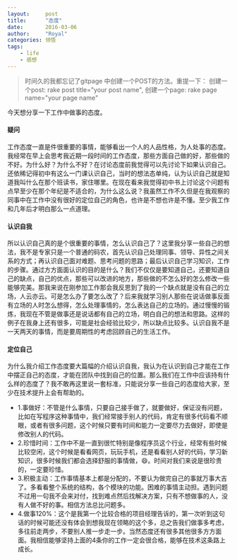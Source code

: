```yaml
---
layout:     post
title:      "态度"
date:       2016-03-06
author:     "Royal"
categories: 领悟
tags:
    - life
    - 感想
---
```


> 时间久的我都忘记了gitpage 中创建一个POST的方法。重提一下：
    创建一个post: rake post title="your post name",
    创建一个page: rake page name="your page name"

今天想分享一下工作中做事的态度。

#### 疑问
工作态度一直是件很重要的事情，能够看出一个人的人品性格，为人处事的态度。我经常在早上会思考我近期一段时间的工作态度，那些方面自己做的好，那些做的不好。为什么好？为什么不好？在讨论态度前我觉得可以先讨论下如果认识自己。还依稀记得初中有这么一门课认识自己，当时的想法态单纯，认为认识自己就是知道我叫什么在那个班读书，家住哪里。在现在看来我觉得初中书上讨论这个问题有点早至少在那个年纪是不适合的，为什么这么说？我虽然工作不久但是在我观察的同事中在工作中没有很好的定位自己的角色，也许是不想也许是不懂。至少我工作和几年后才明白那么一点道理。

#### 认识自我
所以认识自己真的是个很重要的事情，怎么认识自己了？这里我分享一些自己的想法，我不是专家只是一个普通的码农，首先认识自己处理同事、领导、异性之间关系的方式；再认识自己面对难题、思考问题的思路；最后认识自己学习知识，工作的步骤。通过方方面面认识的目的是什么？我们不仅仅是要知道自己，还要知道自己的缺点，自己的优点，那些可以改进的地方，那些做的不怎么好的怎么修改一些能够完美。那我来说在刚参加工作那会我反思到了我的一个缺点就是没有自己的立场，人云亦云。可是怎么办了要怎么改了？后来我就学习别人那些在说话做事反面有立场的人时怎么想得，怎么处理事情的，怎么表达自己的立场的。通过慢慢的锻炼，我现在不管是做事还是说话都有自己的立场，明白自己的想法和思路。这样的例子在我身上还有很多，可能是社会经验比较少，所以缺点比较多。认识自我不是一天两天的事情，而是要周期性的考虑回顾自己的生活工作。

#### 定位自己
为什么我介绍工作态度要大篇幅的介绍认识自我，我认为在认识到自己才能在工作中摆正自己的态度，才能在团队中找到自己的位置。那么我们在工作中应该持有什么样的态度了？我不敢再这里说一套标准，只能说分享一些自己的态度给大家，至少在技术提升上会有帮助的。

* 1.事做好：不管是什么事情，只要自己接手做了，就要做好，保证没有问题，比如在写程序这种事情中，我们经常接手别人的代码，肯定有很多代码看不顺眼，或者有很多问题，这个时候只要有时间和能力一定要尽力去做好，即使是修改别人的代码。
* 2.珍惜时间：工作中不是一直到很忙特别是像程序员这个行业，经常有些时候比较空闲，这个时候是看看网页，玩玩手机，还是看看别人好的代码，学习新知识，很多时候我们都会选择舒服的事情做，😄。时间对我们来说是很珍贵的，一定要珍惜。
* 3.积极主动：工作事情基本上都是分配的，不要认为做完自己的事就万事大吉了。多看看整个系统的结构，各个模块的功能。困难的事情主动担。遇到问题不过用一句我不会来对付，找到难点然后找解决方案，只有不想做事的人，没有人做不好的事。相信方法总比问题多。
* 4.做事120%：这个是我第一个比较合格的项目经理告诉的，第一次听到这句话的时候可能还没有体会到想我现在领略的这个多，总之告我们做事多考虑，多往前走两步，不要别人推一步走一步。当然态度还有很多其他很多方方面面。我相信能够坚持上面的4条你的工作一定会很合格，能够在技术这条路上成长。